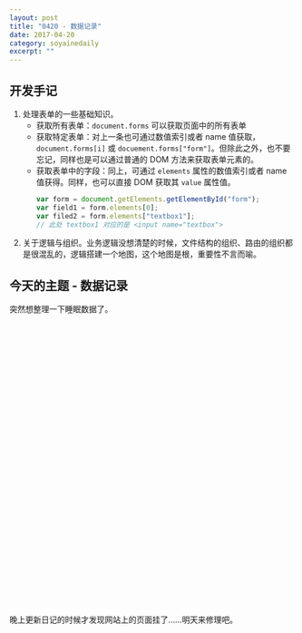 ```yaml
---
layout: post
title: "0420 - 数据记录" 
date: 2017-04-20 
category: soyainedaily 
excerpt: ""
---
```


## 开发手记

1. 处理表单的一些基础知识。
	- 获取所有表单：`document.forms` 可以获取页面中的所有表单
	- 获取特定表单：对上一条也可通过数值索引或者 name 值获取，`document.forms[i]` 或 `docuement.forms["form"]`。但除此之外，也不要忘记，同样也是可以通过普通的 DOM 方法来获取表单元素的。
	- 获取表单中的字段：同上，可通过 `elements` 属性的数值索引或者 name 值获得。同样，也可以直接 DOM 获取其 `value` 属性值。
		```js
		var form = document.getElements.getElementById("form");
		var field1 = form.elements[0];
		var filed2 = form.elements["textbox1"];
		// 此处 textbox1 对应的是 <input name="textbox">
		```
2. 关于逻辑与组织。业务逻辑没想清楚的时候，文件结构的组织、路由的组织都是很混乱的，逻辑搭建一个地图，这个地图是根，重要性不言而喻。

## 今天的主题 - 数据记录

突然想整理一下睡眠数据了。

<div id="main" style="width: 100%; height: 500px;"></div>

晚上更新日记的时候才发现网站上的页面挂了……明天来修理吧。

<script type="text/javascript" src="/diary/js/echarts.common.min.js"></script>
<script>
	var myChart = echarts.init(document.getElementById('main'));
	
	var data = [
//			["Go to sleep", "Get up", "Date", "Sleep time"], 
	
["02:45:16", "07:04:16", "2017/4/19", "04:19:00"],
["00:03:49", "07:06:10", "2017/4/18", "07:02:21"],
["23:59:23", "08:04:33", "2017/4/17", "08:05:10"],
["00:20:15", "06:52:55", "2017/4/16", "06:32:40"],
["00:05:49", "06:45:46", "2017/4/15", "06:39:57"],
["23:59:09", "08:33:53", "2017/4/14", "08:34:44"],
["23:58:05", "06:58:18", "2017/4/13", "07:00:13"],
["00:58:49", "06:59:36", "2017/4/12", "06:00:47"],
["22:17:49", "07:20:16", "2017/4/11", "09:02:27"],
["23:43:33", "07:09:21", "2017/4/10", "07:25:48"],
["22:52:39", "07:08:37", "2017/4/9", "08:15:58"],
["00:07:38", "06:37:00", "2017/4/8", "06:29:22"],
["23:59:25", "07:58:50", "2017/4/7", "07:59:25"],
["00:53:45", "07:13:02", "2017/4/6", "06:19:17"],
["00:42:28", "06:32:04", "2017/4/5", "05:49:36"],
["00:05:50", "07:15:34", "2017/4/4", "07:09:44"],
["23:04:01", "07:42:56", "2017/4/3", "08:38:55"],
["23:40:45", "06:23:31", "2017/4/2", "06:42:46"],
["23:32:38", "07:03:44", "2017/4/1", "07:31:06"],
["00:31:30", "07:55:19", "2017/3/31", "07:23:49"],
["00:00:08", "07:46:33", "2017/3/30", "07:46:25"],
["00:19:58", "07:57:00", "2017/3/29", "07:37:02"],
["00:53:26", "07:01:14", "2017/3/28", "06:07:48"],
["23:07:06", "08:28:27", "2017/3/27", "09:21:21"],
["21:49:03", "08:14:44", "2017/3/26", "10:25:41"],
["01:34:54", "10:06:56", "2017/3/25", "08:32:02"],
["01:48:19", "07:54:24", "2017/3/24", "06:06:05"],
["00:42:00", "07:43:21", "2017/3/23", "07:01:21"],
["00:42:39", "08:11:57", "2017/3/22", "07:29:18"],
["00:26:21", "07:58:17", "2017/3/21", "07:31:56"],
["01:25:35", "07:18:45", "2017/3/20", "05:53:10"],
["00:35:47", "08:09:03", "2017/3/19", "07:33:16"],
["00:13:58", "08:31:11", "2017/3/18", "08:17:13"],
["04:01:04", "08:24:09", "2017/3/18", "04:23:05"],
["23:35:05", "01:25:09", "2017/3/17", "01:50:04"],
["00:38:14", "08:20:48", "2017/3/16", "07:42:34"],
["01:03:42", "10:00:07", "2017/3/15", "08:56:25"],
["00:38:25", "08:33:27", "2017/3/14", "07:55:02"],
["00:57:13", "08:30:46", "2017/3/13", "07:33:33"],
["00:43:55", "08:23:55", "2017/3/12", "07:40:00"],
["23:40:06", "08:18:53", "2017/3/11", "08:38:47"],
["23:23:17", "09:34:14", "2017/3/10", "10:10:57"],
["22:42:57", "07:24:14", "2017/3/9", "08:41:17"],
["00:15:49", "07:10:59", "2017/3/8", "06:55:10"],
["23:22:24", "07:39:55", "2017/3/7", "08:17:31"],
["23:38:04", "07:28:07", "2017/3/6", "07:50:03"],
["00:23:03", "09:43:19", "2017/3/5", "09:20:16"],
		['23:56:37', '06:57:09', '2017/3/4', '07:00:32'], 
		['00:10:31', '08:39:11', '2017/3/3', '08:28:40'], 
		['23:47:02', '07:25:45', '2017/3/2', '07:38:43'], 
		['23:48:43', '09:50:49', '2017/3/1', '10:02:06'], 
		['00:10:17', '08:13:17', '2017/2/28', '08:03:00'], 
		['00:49:38', '07:40:57', '2017/2/27', '06:51:19'], 
		['00:29:24', '07:44:19', '2017/2/26', '07:14:55'], 
		['00:14:27', '07:23:12', '2017/2/25', '07:08:45'], 
		['00:27:21', '09:35:30', '2017/2/24', '09:08:09'], 
		['01:53:18', '09:16:21', '2017/2/23', '07:23:03'], 
		['00:33:56', '08:36:11', '2017/2/22', '08:02:15'], 
		['23:43:00', '06:31:40', '2017/2/21', '06:48:40'], 
		['03:20:23', '10:00:23', '2017/2/20', '06:40:00'], 
//			['00:45:06', '02:57:51', '2017/2/20', '02:12:45'], 
		['00:42:49', '09:17:19', '2017/2/19', '08:34:30'], 
		['00:59:34', '09:30:35', '2017/2/18', '08:31:01'], 
		['02:28:10', '08:05:12', '2017/2/17', '05:37:02'], 
//			['02:08:08', '02:16:08', '2017/2/17', '00:08:00'], 
		['01:22:21', '07:42:22', '2017/2/16', '06:20:01'], 
//			['00:19:00', '00:44:30', '2017/2/16', '00:25:30'], 
		['00:21:57', '09:15:53', '2017/2/15', '08:53:56'], 
		['02:26:00', '08:32:47', '2017/2/14', '06:06:47'], 
		['23:22:50', '07:16:06', '2017/2/13', '07:53:16'], 
		['00:56:34', '07:48:24', '2017/2/12', '06:51:50'], 
		['23:43:17', '08:27:10', '2017/2/11', '08:43:53'], 
		['02:37:54', '08:40:45', '2017/2/10', '06:02:51'], 
		['00:53:08', '07:57:37', '2017/2/9', '07:04:29'], 
		['01:47:07', '09:10:09', '2017/2/8', '07:23:02'], 
		['00:09:47', '07:47:42', '2017/2/7', '07:37:55'], 
		['23:56:45', '07:53:04', '2017/2/6', '07:56:19'], 
		['22:40:49', '07:27:21', '2017/2/5', '08:46:32'], 
		['23:30:49', '07:40:30', '2017/2/4', '08:09:41'], 
		['23:05:20', '08:04:46', '2017/2/3', '08:59:26'], 
		['22:12:39', '07:57:08', '2017/2/2', '09:44:29'], 
		['22:04:46', '07:44:02', '2017/2/1', '09:39:16'], 
		['23:35:22', '06:16:20', '2017/1/31', '06:40:58'], 
		['23:21:28', '07:21:18', '2017/1/30', '07:59:50'], 
		['00:29:05', '07:41:42', '2017/1/29', '07:12:37'], 
		['23:03:15', '08:01:52', '2017/1/28', '08:58:37'], 
		['01:04:52', '07:09:33', '2017/1/27', '06:04:41'], 
		['21:46:48', '08:04:24', '2017/1/26', '10:17:36'], 
		['23:11:18', '07:53:17', '2017/1/25', '08:41:59'], 
		['22:24:20', '07:14:20', '2017/1/24', '08:50:00'], 
		['22:25:57', '07:40:57', '2017/1/23', '09:15:00'], 
		['00:23:45', '07:20:43', '2017/1/22', '06:56:58'], 
		['23:33:45', '07:24:15', '2017/1/21', '07:50:30'], 
		['23:44:58', '05:48:03', '2017/1/20', '06:03:05'], 
		['22:54:43', '08:08:06', '2017/1/19', '09:13:23'], 
		['23:43:51', '07:31:57', '2017/1/18', '07:48:06'], 
		['23:30:20', '08:11:11', '2017/1/17', '08:40:51'], 
		['22:24:18', '07:41:23', '2017/1/16', '09:17:05'], 
		['00:28:43', '07:20:44', '2017/1/15', '06:52:01'], 
		['22:30:03', '06:51:03', '2017/1/14', '08:21:00'], 
		['23:51:03', '07:45:03', '2017/1/13', '07:54:00'], 
		['01:16:21', '07:01:50', '2017/1/12', '05:45:29'], 
		['00:22:42', '07:22:45', '2017/1/11', '07:00:03'], 
		['23:24:59', '07:34:59', '2017/1/10', '08:10:00'], 
		['03:12:34', '08:08:34', '2017/1/9', '04:56:00'], 
		['23:42:50', '06:42:04', '2017/1/8', '06:59:14'], 
		['02:47:48', '09:43:20', '2017/1/7', '06:55:32'], 
		['23:26:07', '07:44:20', '2017/1/6', '08:18:13'], 
		['00:37:51', '07:05:51', '2017/1/5', '06:28:00'], 
		['00:41:03', '07:46:53', '2017/1/4', '07:05:50'], 
		['01:30:29', '07:31:12', '2017/1/3', '06:00:43'], 
		['22:55:51', '06:51:51', '2017/1/2', '07:56:00'], 
		['00:41:00', '08:04:11', '2017/1/1', '07:23:11'], 
		['23:51:24', '07:18:17', '2016/12/31', '07:26:53'], 
		['00:25:29', '07:19:51', '2016/12/30', '06:54:22'], 
		['23:42:21', '08:09:12', '2016/12/29', '08:26:51'], 
		['23:37:56', '07:11:22', '2016/12/28', '07:33:26'], 
//			['06:46:46', '07:05:46', '2016/12/27', '00:19:00'], 
		['01:09:45', '06:46:46', '2016/12/27', '05:37:01'], 
		['01:34:07', '08:27:21', '2016/12/26', '06:53:14'], 
		['03:20:31', '08:54:01', '2016/12/25', '05:33:30'], 
		['00:32:46', '09:09:39', '2016/12/24', '08:36:53'], 
		['01:30:51', '08:35:32', '2016/12/23', '07:04:41'], 
//			['00:29:16', '01:01:16', '2016/12/23', '00:32:00'], 
		['00:13:37', '06:56:40', '2016/12/22', '06:43:03'], 
		['00:21:21', '07:02:05', '2016/12/21', '06:40:44'], 
		['00:14:30', '06:22:36', '2016/12/20', '06:08:06'], 
		['23:54:12', '06:11:01', '2016/12/19', '06:16:49'], 
		['23:51:46', '08:06:15', '2016/12/18', '08:14:29'], 
		['23:42:10', '07:35:44', '2016/12/13', '07:53:34']							
	];

//		var sleepTime = data.forEach(item => )

	var option = {
		title: {
			text: 'Sleep Records'
		},
		tooltip: {
			trigger: 'axis',
//				formatter: (params) => {
//								console.log(params);
//							}
			formatter: function (params,ticket,callback) {
//					console.log(params);
//					var res = 'Function formatter : <br/>' + 
				var res = params[0].name;
				for (var i = 0, l = params.length; i < l-1; i++) {
					var date = new Date(params[i].data);
//						date = date.getHours();
					res += '<br/>' + params[i].seriesName + ' : ' + date.getHours() + ':' + date.getMinutes();
				}
				res += '<br/>' + params[params.length-1].seriesName + ' : ' + params[params.length-1].value + '小时';
//					setTimeout(function (){
//						// 仅为了模拟异步回调
//						callback(ticket, res);
//					}, 1000)
//					return 'loading';
				return res;
			}
		},
		legend: {
			data: ['Go to sleep', 'Get up', 'Sleep time']
		},
		grid: {
			show: true
		},
		xAxis: [
			{
				type: 'category',
				axisLable: {
					interval: 0
				},
				data: []
			}
		],
		yAxis: [
			{
				type: 'time',
				name: 'Time',
				min: new Date("2017/03/03 12:00"),
				max: new Date("2017/03/04 12:00"),
				axisLable: {
						formatter: function(value) {
							var date = new Date(value);
							date = date.getDate();
							return date;
						}
				}
//					interval: new Date("00:01")
			},
			{
				type: 'value',
				name: 'Duration ',
				min: 4,
				max: 11,
				axisLable: {
					show: true, 
					formatter: '{value} 小时'
				}
			}
		],
		series: [
			{
				name: 'Go to sleep',
				type: 'line',
				label: {
					normal: {
						formatter: (params) => {
							var text = new Date(params.data);
							text = text.getHours();
							console.log(text);
							return text;
						}
					}
				},
				data: []
			},
			{
				name: 'Get up',
				type: 'line',
				data: []
			},
			{
				name: 'Sleep time',
				type: 'bar',
				yAxisIndex: 1,
					itemStyle: {
					normal: {
						color: '#80cbc4'
					}
				},
				data: []
			}
		]
	};


	data.reverse();

	data.forEach(item => {
		option.xAxis[0].data.push(item[2]);
		if(item[0].slice(0, 1) != "0") {
			var date = new Date(`2017/03/03 ${item[0]}`);  //不为零，没过零点
		} else {
			var date = new Date(`2017/03/04 ${item[0]}`);  // 为零，过了零点
		}

		option.series["0"].data.push(date);
		option.series["1"].data.push(new Date(`2017/03/04 ${item[1]}`));
		var sleep = item[3].slice(0, 2) - 0 + item[3].slice(3, 5) / 60;
		option.series["2"].data.push(sleep);
	});
	myChart.setOption(option);
</script>